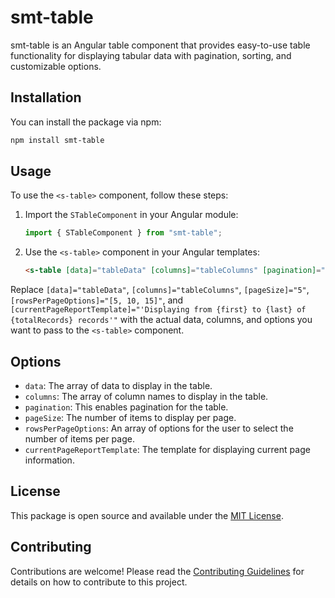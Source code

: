 # smt-table

smt-table is an Angular table component that provides easy-to-use table functionality for displaying tabular data with pagination, sorting, and customizable options.

## Installation

You can install the package via npm:

```bash
npm install smt-table
```

## Usage

To use the `<s-table>` component, follow these steps:

1. Import the `STableComponent` in your Angular module:

   ```typescript
   import { STableComponent } from "smt-table";
   ```

2. Use the `<s-table>` component in your Angular templates:

   ```html
   <s-table [data]="tableData" [columns]="tableColumns" [pagination]="true" [pageSize]="5" [rowsPerPageOptions]="[5, 10, 15]" [currentPageReportTemplate]="'Displaying from {first} to {last} of {totalRecords} records'"> </s-table>
   ```

Replace `[data]="tableData"`, `[columns]="tableColumns"`, `[pageSize]="5"`, `[rowsPerPageOptions]="[5, 10, 15]"`, and `[currentPageReportTemplate]="'Displaying from {first} to {last} of {totalRecords} records'"` with the actual data, columns, and options you want to pass to the `<s-table>` component.

## Options

- `data`: The array of data to display in the table.
- `columns`: The array of column names to display in the table.
- `pagination`: This enables pagination for the table.
- `pageSize`: The number of items to display per page.
- `rowsPerPageOptions`: An array of options for the user to select the number of items per page.
- `currentPageReportTemplate`: The template for displaying current page information.

## License

This package is open source and available under the [MIT License](https://opensource.org/licenses/MIT).

## Contributing

Contributions are welcome! Please read the [Contributing Guidelines](CONTRIBUTING.md) for details on how to contribute to this project.
